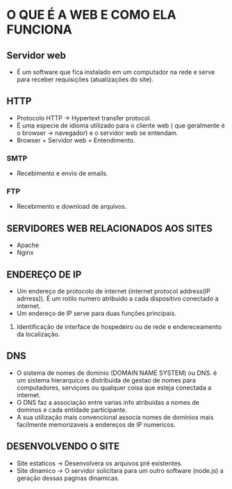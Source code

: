 # O QUE É A WEB E COMO ELA FUNCIONA

## Servidor web

- É um software que fica instalado em um computador na rede e serve para receber requisições (atualizações do site).

## HTTP

- Protocolo HTTP -> Hypertext transfer protocol.
- É uma especie de idioma utilizado para o cliente web ( que geralmente é o browser -> navegador) e o servidor web se entendam.
- Browser + Servidor web = Entendimento.

### SMTP

- Recebimento e envio de emails.

### FTP

- Recebimento e download de arquivos.

## SERVIDORES WEB RELACIONADOS AOS SITES

- Apache
- Nginx
  
## ENDEREÇO DE IP

- Um endereço de protocolo de internet (internet protocol address(IP adrress)). É um rotilo numero atribuido a cada  dispositivo conectado a internet.
- Um endereço de IP serve para duas funções principais.

1. Identificação de interface de hospedeiro ou de rede e endereceamento da localização.

## DNS

- O sistema de nomes de dominio (DOMAIN NAME SYSTEM) ou DNS. é um sistema hierarquico e distribuida de gestao de nomes para computadores, serviçoes ou qualquer coisa que esteja conectada a internet.
- O DNS faz a associação entre varias info atribuidas a nomes de dominos e cada entidade participante.
- A sua utilização mais convencional associa nomes de dominios mais facilmente memorizaveis a endereços de IP numericos.


## DESENVOLVENDO O SITE

- Site estaticos -> Desenvolvera os arquivos pré existentes.
- Site dinamico -> O servidor solicitara para um outro software (node.js) a geração dessas paginas dinamicas.